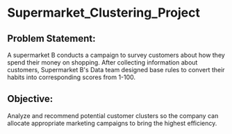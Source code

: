 # Supermarket_Clustering_Project

## Problem Statement:
A supermarket B conducts a campaign to survey customers about how they spend their money on shopping.
After collecting information about customers, Supermarket B's Data team designed base rules to convert their habits into corresponding scores from 1-100.

## Objective:
Analyze and recommend potential customer clusters so the company can allocate appropriate marketing campaigns to bring the highest efficiency.

